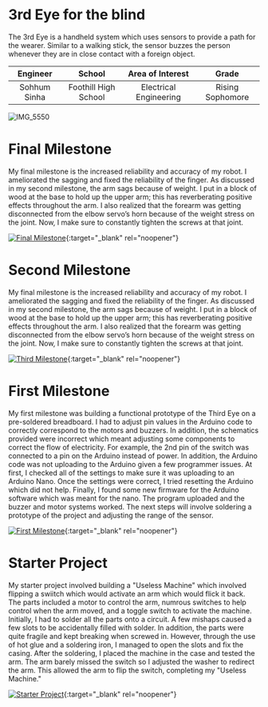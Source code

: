 # 3rd Eye for the blind
The 3rd Eye is a handheld system which uses sensors to provide a path for the wearer. Similar to a walking stick, the sensor buzzes the person whenever they are in close contact with a foreign object.

| **Engineer** | **School** | **Area of Interest** | **Grade** |
|:--:|:--:|:--:|:--:|
| Sohhum Sinha | Foothill High School | Electrical Engineering | Rising Sophomore

![IMG_5550](https://user-images.githubusercontent.com/69573579/174658622-24401884-583e-4028-9c01-c0be3f2a9fa8.JPG)

  
# Final Milestone
My final milestone is the increased reliability and accuracy of my robot. I ameliorated the sagging and fixed the reliability of the finger. As discussed in my second milestone, the arm sags because of weight. I put in a block of wood at the base to hold up the upper arm; this has reverberating positive effects throughout the arm. I also realized that the forearm was getting disconnected from the elbow servo’s horn because of the weight stress on the joint. Now, I make sure to constantly tighten the screws at that joint. 

[![Final Milestone](https://res.cloudinary.com/marcomontalbano/image/upload/v1612573869/video_to_markdown/images/youtube--F7M7imOVGug-c05b58ac6eb4c4700831b2b3070cd403.jpg )](https://www.youtube.com/watch?v=F7M7imOVGug&feature=emb_logo "Final Milestone"){:target="_blank" rel="noopener"}

# Second Milestone
My final milestone is the increased reliability and accuracy of my robot. I ameliorated the sagging and fixed the reliability of the finger. As discussed in my second milestone, the arm sags because of weight. I put in a block of wood at the base to hold up the upper arm; this has reverberating positive effects throughout the arm. I also realized that the forearm was getting disconnected from the elbow servo’s horn because of the weight stress on the joint. Now, I make sure to constantly tighten the screws at that joint.

[![Third Milestone](https://res.cloudinary.com/marcomontalbano/image/upload/v1612574014/video_to_markdown/images/youtube--y3VAmNlER5Y-c05b58ac6eb4c4700831b2b3070cd403.jpg)](https://www.youtube.com/watch?v=y3VAmNlER5Y&feature=emb_logo "Second Milestone"){:target="_blank" rel="noopener"}
# First Milestone
  

My first milestone was building a functional prototype of the Third Eye on a pre-soldered breadboard. I had to adjust pin values in the Arduino code to correctly correspond to the motors and buzzers. In addition, the schematics provided were incorrect which meant adjusting some components to correct the flow of electricity. For example, the 2nd pin of the switch was connected to a pin on the Arduino instead of power. In addition, the Arduino code was not uploading to the Arduino given a few programmer issues. At first, I checked all of the settings to make sure it was uploading to an Arduino Nano. Once the settings were correct, I tried resetting the Arduino which did not help. Finally, I found some new firmware for the Arduino software which was meant for the nano. The program uploaded and the buzzer and motor systems worked. The next steps will involve soldering a prototype of the project and adjusting the range of the sensor.

[![First Milestone](https://img.youtube.com/vi/3v4VdlQ26po/sddefault.jpg)](https://www.youtube.com/watch?v=3v4VdlQ26po "First Milestone"){:target="_blank" rel="noopener"}
# Starter Project


My starter project involved building a "Useless Machine" which involved flipping a swiitch which would activate an arm which would flick it back. The parts included a motor to control the arm, numrous switches to help control when the arm moved, and a toggle switch to activate the machine. Initially, I had to solder all the parts onto a circuit. A few mishaps caused a few slots to be accidentally filled with solder. In addition, the parts were quite fragile and kept breaking when screwed in. However, through the use of hot glue and a soldering iron, I managed to open the slots and fix the casing. After the soldering, I placed the machine in the case and tested the arm. The arm barely missed the switch so I adjusted the washer to redirect the arm. This allowed the arm to flip the switch, completing my "Useless Machine."

[![Starter Project](https://i.ytimg.com/vi/SsVjeFhEn7E/hqdefault.jpg)](https://www.youtube.com/watch?v=SsVjeFhEn7E "Starter Project"){:target="_blank" rel="noopener"}
